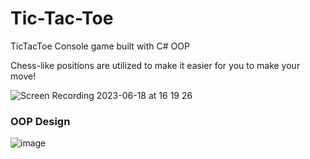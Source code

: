 # Tic-Tac-Toe
TicTacToe Console game built with C# OOP


Chess-like positions are utilized to make it easier for you to make your move!

![Screen Recording 2023-06-18 at 16 19 26](https://github.com/michelleln/Tic-Tac-Toe/assets/133190574/1726f784-85b7-47bd-a4eb-168ee36da9d4)
  
  
  
### OOP Design  

![image](https://github.com/michelleln/Tic-Tac-Toe/assets/133190574/be90cdc2-3d7e-4f22-a987-0a7cfcf9575f)



